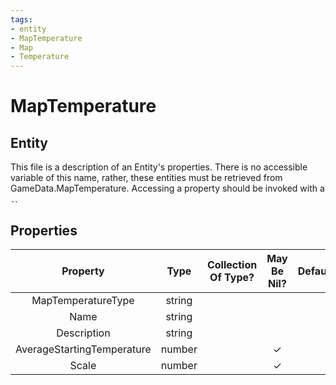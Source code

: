 ```yaml
---
tags:
- entity
- MapTemperature
- Map
- Temperature
---
```

# MapTemperature
## Entity
This file is a description of an Entity's properties. There is no accessible variable of this name, rather, these entities must be retrieved from GameData.MapTemperature. Accessing a property should be invoked with a `.`.
## Properties
|	Property	|	Type	|	Collection Of Type?	|	May Be Nil?	|	Default	|	References	|	Key	|	Notes	|
|	:-:	|	:-:	|	:-:	|	:-:	|	:-:	|	:-:	|	:-:	|	-:	|
|	MapTemperatureType	|	string	|		|		|		|		|		|	|
|	Name	|	string	|		|		|		|		|		|	|
|	Description	|	string	|		|		|		|		|		|	|
|	AverageStartingTemperature	|	number	|		|	✓	|		|		|		|	|
|	Scale	|	number	|		|	✓	|		|		|		|	|
